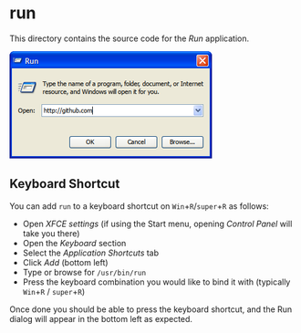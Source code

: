 # run
This directory contains the source code for the *Run* application.

![Run dialog preview](preview.png)

## Keyboard Shortcut
You can add `run` to a keyboard shortcut on `Win`+`R`/`super`+`R` as follows:
- Open *XFCE settings* (if using the Start menu, opening *Control Panel* will take you there)
- Open the *Keyboard* section
- Select the *Application Shortcuts* tab
- Click *Add* (bottom left)
- Type or browse for `/usr/bin/run`
- Press the keyboard combination you would like to bind it with (typically `Win`+`R` / `super`+`R`)

Once done you should be able to press the keyboard shortcut, and the Run dialog will appear in the bottom left as expected.
